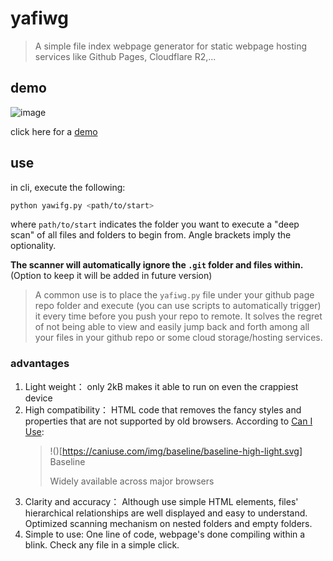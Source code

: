 # yafiwg

>
> A simple file index webpage generator for static webpage hosting services like Github Pages, Cloudflare R2,...
>

## demo
![image](https://github.com/xolyn/yafiwg/assets/118642042/b7eea6ca-5720-4c4a-b2a4-0a862e743a9d)

click here for a [demo](https://xolyn.github.io/file_tree.html)

## use
in cli, execute the following:
```bash
python yawifg.py <path/to/start>
```
where `path/to/start` indicates the folder you want to execute a "deep scan" of all files and folders to begin from. Angle brackets imply the optionality.

**The scanner will automatically ignore the `.git` folder and files within.** (Option to keep it will be added in future version)

> A common use is to place the `yafiwg.py` file under your github page repo folder and execute (you can use scripts to automatically trigger) it every time before you push your repo to remote. It solves the regret of not being able to view and easily jump back and forth among all your files in your github repo or some cloud storage/hosting services.  

### advantages
1. Light weight： only 2kB makes it able to run on even the crappiest device
2. High compatibility： HTML code that removes the fancy styles and properties that are not supported by old browsers. According to [Can I Use](https://caniuse.com/?search=details):
   > !()[https://caniuse.com/img/baseline/baseline-high-light.svg]  Baseline
   > 
   > Widely available across major browsers
3. Clarity and accuracy： Although use simple HTML elements, files' hierarchical relationships are well displayed and easy to understand. Optimized scanning mechanism on nested folders and empty folders.
4. Simple to use: One line of code, webpage's done compiling within a blink. Check any file in a simple click. 
